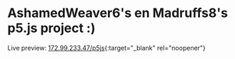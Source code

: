 # AshamedWeaver6's en Madruffs8's p5.js project :)

Live preview: [172.99.233.47/p5js](https://172.99.233.47/p5js){:target="_blank" rel="noopener"}
